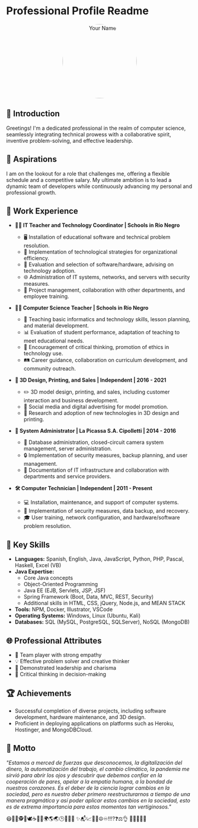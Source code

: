 # Professional Profile Readme

<!-- Add your face image below this line -->
<div align="center">
  <img src="https://images.unsplash.com/photo-1582233479366-6d38bc390a08?q=80&w=1783&auto=format&fit=crop&ixlib=rb-4.0.3&ixid=M3wxMjA3fDB8MHxwaG90by1wYWdlfHx8fGVufDB8fHx8fA%3D%3D" alt="Your Name" width="200" style="border-radius:50%" />
</div>
<!-- Add your face image above this line -->

## 🌟 Introduction
Greetings! I'm a dedicated professional in the realm of computer science, seamlessly integrating technical prowess with a collaborative spirit, inventive problem-solving, and effective leadership.

## 🎯 Aspirations
I am on the lookout for a role that challenges me, offering a flexible schedule and a competitive salary. My ultimate ambition is to lead a dynamic team of developers while continuously advancing my personal and professional growth.

## 💼 Work Experience
- **👩‍🏫 IT Teacher and Technology Coordinator | Schools in Río Negro**
  - 🖥️ Installation of educational software and technical problem resolution.
  - 🚀 Implementation of technological strategies for organizational efficiency.
  - 🧐 Evaluation and selection of software/hardware, advising on technology adoption.
  - 🌐 Administration of IT systems, networks, and servers with security measures.
  - 🤝 Project management, collaboration with other departments, and employee training.

- **👨‍🏫 Computer Science Teacher | Schools in Río Negro**
  - 🚀 Teaching basic informatics and technology skills, lesson planning, and material development.
  - 📊 Evaluation of student performance, adaptation of teaching to meet educational needs.
  - 🧠 Encouragement of critical thinking, promotion of ethics in technology use.
  - 🛤️ Career guidance, collaboration on curriculum development, and community outreach.

- **🎨 3D Design, Printing, and Sales | Independent | 2016 - 2021**
  - ✏️ 3D model design, printing, and sales, including customer interaction and business development.
  - 📲 Social media and digital advertising for model promotion.
  - 🚀 Research and adoption of new technologies in 3D design and printing.

- **🔧 System Administrator | La Picassa S.A. Cipolletti | 2014 - 2016**
  - 💽 Database administration, closed-circuit camera system management, server administration.
  - 🔒 Implementation of security measures, backup planning, and user management.
  - 📄 Documentation of IT infrastructure and collaboration with departments and service providers.

- **🛠️ Computer Technician | Independent | 2011 - Present**
  - 💻 Installation, maintenance, and support of computer systems.
  - 🔐 Implementation of security measures, data backup, and recovery.
  - 🎓 User training, network configuration, and hardware/software problem resolution.


## 🚀 Key Skills
- **Languages:** Spanish, English, Java, JavaScript, Python, PHP, Pascal, Haskell, Excel (VB)
- **Java Expertise:**
  - Core Java concepts
  - Object-Oriented Programming
  - Java EE (EJB, Servlets, JSP, JSF)
  - Spring Framework (Boot, Data, MVC, REST, Security)
  - Additional skills in HTML, CSS, jQuery, Node.js, and MEAN STACK
- **Tools:** NPM, Docker, Illustrator, VSCode
- **Operating Systems:** Windows, Linux (Ubuntu, Kali)
- **Databases:** SQL (MySQL, PostgreSQL, SQLServer), NoSQL (MongoDB)

## 🌐 Professional Attributes
- 🤝 Team player with strong empathy
- 💡 Effective problem solver and creative thinker
- 🎤 Demonstrated leadership and charisma
- 🧠 Critical thinking in decision-making

## 🏆 Achievements
- Successful completion of diverse projects, including software development, hardware maintenance, and 3D design.
- Proficient in deploying applications on platforms such as Heroku, Hostinger, and MongoDBCloud.

## 🌈 Motto
_"Estamos a merced de fuerzas que desconocemos, la digitalización del dinero, la automatización del trabajo, el cambio climático, la pandemia me sirvió para abrir los ojos y descubrir que debemos confiar en la cooperación de pares, apelar a la empatía humana, a la bondad de nuestros corazones. Es el deber de la ciencia lograr cambios en la sociedad, pero es nuestro deber primero reestructurarnos a tiempo de una manera pragmática y así poder aplicar estos cambios en la sociedad, esto es de extrema importancia para estos momentos tan vertiginosos."_

😷👨‍💻🕵👣🕊☕🍻🧉🌍🌎🌏🕒🌟🌌🌠
✨📬📈🔐🔰☮♾‼⁉❓⚖👌 🙌🧑‍🤝‍🧑💗

